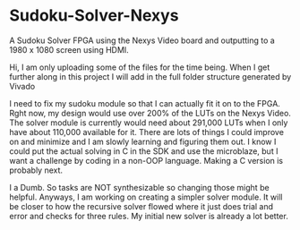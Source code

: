 # Sudoku-Solver-Nexys
A Sudoku Solver FPGA using the Nexys Video board and outputting to a 1980 x 1080 screen using HDMI.

Hi, I am only uploading some of the files for the time being. When I get further along in this project I will add in the full folder structure generated by Vivado

I need to fix my sudoku module so that I can actually fit it on to the FPGA. Rght now, my design would use over 200% of the LUTs on the Nexys Video. The solver module is currently would need about 291,000 LUTs when I only have about 110,000 available for it. There are lots of things I could improve on and minimize and I am slowly learning and figuring them out. 
I know I could put the actual solving in C in the SDK and use the microblaze, but I want a challenge by coding in a non-OOP language. Making a C version is probably next.

I a Dumb. So tasks are NOT synthesizable so changing those might be helpful. Anyways, I am working on creating a simpler solver module. It will be closer to how the recursive solver flowed where it just does trial and error and checks for three rules. My initial new solver is already a lot better.
